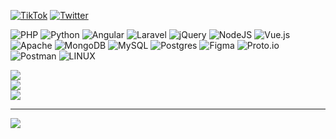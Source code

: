 
[![TikTok](https://img.shields.io/badge/TikTok-%23000000.svg?logo=TikTok&logoColor=white)](https://tiktok.com/@davodsito) [![Twitter](https://img.shields.io/badge/Twitter-%231DA1F2.svg?logo=Twitter&logoColor=white)](https://twitter.com/burgosl607) 

![PHP](https://img.shields.io/badge/php-%23777BB4.svg?style=for-the-badge&logo=php&logoColor=white) ![Python](https://img.shields.io/badge/python-3670A0?style=for-the-badge&logo=python&logoColor=ffdd54) ![Angular](https://img.shields.io/badge/angular-%23DD0031.svg?style=for-the-badge&logo=angular&logoColor=white) ![Laravel](https://img.shields.io/badge/laravel-%23FF2D20.svg?style=for-the-badge&logo=laravel&logoColor=white) ![jQuery](https://img.shields.io/badge/jquery-%230769AD.svg?style=for-the-badge&logo=jquery&logoColor=white) ![NodeJS](https://img.shields.io/badge/node.js-6DA55F?style=for-the-badge&logo=node.js&logoColor=white) ![Vue.js](https://img.shields.io/badge/vuejs-%2335495e.svg?style=for-the-badge&logo=vuedotjs&logoColor=%234FC08D) ![Apache](https://img.shields.io/badge/apache-%23D42029.svg?style=for-the-badge&logo=apache&logoColor=white) ![MongoDB](https://img.shields.io/badge/MongoDB-%234ea94b.svg?style=for-the-badge&logo=mongodb&logoColor=white) ![MySQL](https://img.shields.io/badge/mysql-%2300f.svg?style=for-the-badge&logo=mysql&logoColor=white) ![Postgres](https://img.shields.io/badge/postgres-%23316192.svg?style=for-the-badge&logo=postgresql&logoColor=white) 	![Figma](https://img.shields.io/badge/figma-%23F24E1E.svg?style=for-the-badge&logo=figma&logoColor=white) ![Proto.io](https://img.shields.io/badge/Proto.io-161637?style=for-the-badge&logo=proto.io&logoColor=00e5ff) ![Postman](https://img.shields.io/badge/Postman-FF6C37?style=for-the-badge&logo=postman&logoColor=white) ![LINUX](https://img.shields.io/badge/Linux-FCC624?style=for-the-badge&logo=linux&logoColor=black)

![](https://github-readme-stats.vercel.app/api?username=d4vp&theme=vue&hide_border=true&include_all_commits=true&count_private=false)<br/>
![](https://github-readme-streak-stats.herokuapp.com/?user=d4vp&theme=vue&hide_border=true)<br/>
![](https://github-readme-stats.vercel.app/api/top-langs/?username=d4vp&theme=vue&hide_border=true&include_all_commits=true&count_private=false&layout=compact)

---
[![](https://visitcount.itsvg.in/api?id=d4vp&icon=0&color=0)](https://visitcount.itsvg.in)

<!-- Proudly created with GPRM ( https://gprm.itsvg.in ) -->

